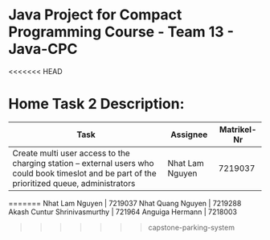 # Java Project for Compact Programming Course - Team 13 - Java-CPC

<<<<<<< HEAD
# Home Task 2 Description:

| Task | Assignee | Matrikel-Nr  |
| -------- | -------- | -------- |
Create multi user access to the charging station – external users who could book timeslot and be part of the prioritized queue, administrators	 | Nhat Lam Nguyen | 7219037 |
=======
Nhat Lam Nguyen | 7219037 
Nhat Quang Nguyen | 7219288
Akash Cuntur Shrinivasmurthy | 721964 
Anguiga Hermann | 7218003
>>>>>>> capstone-parking-system
